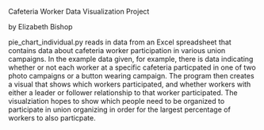 Cafeteria Worker Data Visualization Project

by Elizabeth Bishop

pie_chart_individual.py reads in data from an Excel spreadsheet that contains 
data about cafeteria worker participation in various union campaigns. In the
example data given, for example, there is data indicating whether or not
each worker at a specific cafeteria particpated in one of two photo campaigns
or a button wearing campaign. The program then creates a visual that 
shows which workers participated, and whether workers with either a leader
or follower relationship to that worker participated. The visualziation hopes
to show which people need to be organized to participate in union organizing
in order for the largest percentage of workers to also particpate.